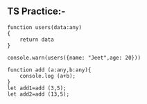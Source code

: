 ## TS Practice:-


```
function users(data:any)
{
    return data
}

console.warn(users({name: "Jeet",age: 20}))
```

```
function add (a:any,b:any){
    console.log (a+b);
}
let add1=add (3,5);
let add2=add (13,5);
```
